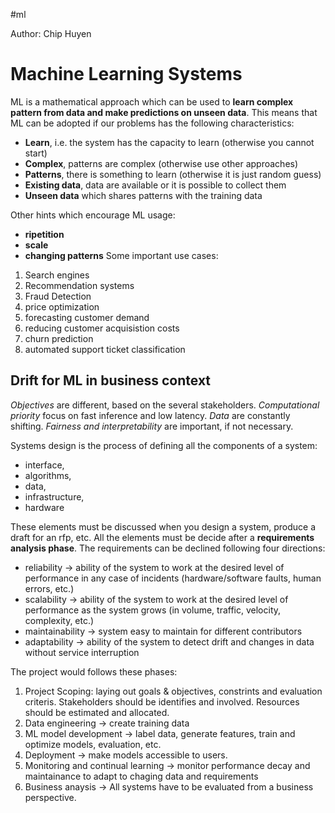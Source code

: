 #ml 

Author: Chip Huyen

# Machine Learning Systems
ML is a mathematical approach which can be used to **learn complex pattern from data and make predictions on unseen data**.
This means that ML can be adopted if our problems has the following characteristics:
* **Learn**, i.e. the system has the capacity to learn (otherwise you cannot start)
*  **Complex**, patterns are complex (otherwise use other approaches)
* **Patterns**, there is something to learn (otherwise it is just random guess)
* **Existing data**, data are available or it is possible to collect them
* **Unseen data** which shares patterns with the training data 

Other hints which encourage ML usage:
* **ripetition**
*  **scale**
*  **changing patterns**
Some important use cases:
1. Search engines
2. Recommendation systems
3. Fraud Detection
4. price optimization
5. forecasting customer demand
6. reducing customer acquisistion costs
7. churn prediction
8. automated support ticket classification

## Drift for ML in business context

*Objectives* are different, based on the several stakeholders.
*Computational priority* focus on fast inference and low latency. *Data* are constantly shifting. *Fairness and interpretability* are important, if not necessary. 

Systems design is the process of defining all the components of a system:
*  interface, 
*  algorithms, 
*  data,
*  infrastructure,
*  hardware

These elements must be discussed when you design a system, produce a draft for an rfp, etc. All the elements must be decide after a **requirements analysis phase**.
The requirements can be declined following four directions:
* reliability -> ability of the system to work at the desired level of performance in any case of incidents (hardware/software faults, human errors, etc.)
* scalability -> ability of the system to work at the desired level of performance as the system grows (in volume, traffic, velocity, complexity, etc.)
* maintainability -> system easy to maintain for different contributors
* adaptability -> ability of the system to detect drift and changes in data without service interruption

The project would follows these phases:
1. Project Scoping: laying out goals & objectives, constrints and evaluation criteris. Stakeholders should be identifies and involved. Resources should be estimated and allocated. 
2. Data engineering -> create training data
3. ML model development -> label data, generate features, train and optimize models, evaluation, etc.
4. Deployment -> make models accessible to users. 
5. Monitoring and continual learning -> monitor performance decay and maintainance to adapt to chaging data and requirements
6. Business anaysis -> All systems have to be evaluated from a business perspective. 

